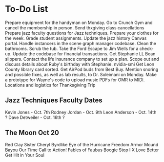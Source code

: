 # To-Do List
Prepare equipment for the handyman on Monday.
Go to Crunch Gym and cancel the membership in person.
Send thxgiving class cancellations
Prepare jazz faculty questions for Jazz techniques.
Prepare your clothes for the week.
Grade student assignments.
Update the jazz history Canvas portal.
Handle instancers in the scene graph manager codebase.
Clean the bathrooms.
Scrub the tub.
Take the Ford Escape to Jim Wells for a check-up.
Update the codebase for financial transactions.
Get Stephanie LL Bean slippers.
Contact the life insurance company to set up a plan.
Scope out and discuss details about Ruby's birthday with Stephanie.
nvidia-smi
Get Leon County library card sorted.
Get AirPod buds from Best Buy.
Mention snoring and possible fixes, as well as lab results, to Dr. Soleimani on Monday.
Make a prototype for Wayne's code to upload music PDFs for OMR to MIDI.
Locations and logistics for Thanksgiving Trip

## Jazz Techniques Faculty Dates
Kevin Jones - Oct. 7th
Rodney Jordan - Oct. 9th
Leon Anderson - Oct. 14th ?
Dave Detweiler - Oct. 16th ?

## The Moon Oct 20
Red Clay
Sister Cheryl
Byrdlike
Eye of the Hurricane
Freedom Armor
Mound Bayou
Our Time
Call to Action!
Fables of Faubus
Boogie Stop
I X Love
Better Get Hit in Your Soul
